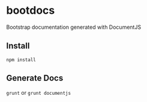 # bootdocs
Bootstrap documentation generated with DocumentJS

## Install
`npm install`

## Generate Docs
`grunt` or `grunt documentjs`